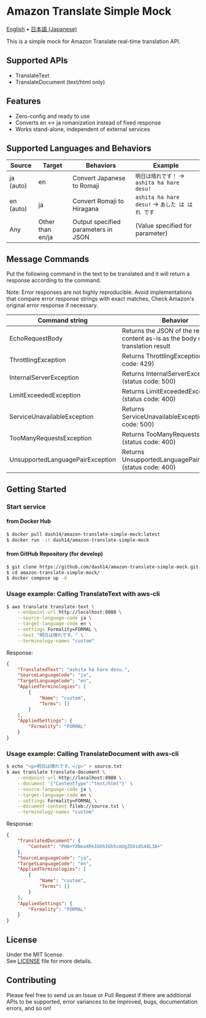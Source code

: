 # Amazon Translate Simple Mock

[English](./README.md) •
[日本語 (Japanese)](./README.ja.md)

This is a simple mock for Amazon Translate real-time translation API.

## Supported APIs
* TranslateText
* TranslateDocument (text/html only)

## Features
* Zero-config and ready to use
* Converts en <-> ja romanization instead of fixed response
* Works stand-alone, independent of external services

## Supported Languages and Behaviors

| Source | Target | Behaviors | Example |
| ------ | ------ | --- | ------- |
| ja (auto) | en | Convert Japanese to Romaji | `明日は晴れです！` -> `ashita ha hare desu!` |
| en (auto) | ja | Convert Romaji to Hiragana | `ashita ha hare desu!` -> `あした は はれ です` |
| Any | Other than en/ja | Output specified parameters in JSON | (Value specified for parameter) |

## Message Commands

Put the following command in the text to be translated and it will return
a response according to the command.

Note: Error responses are not highly reproducible. Avoid implementations
that compare error response strings with exact matches, Check Amazon's
original error response if necessary.

| Command string | Behavior |
| ------------ | --- |
| EchoRequestBody | Returns the JSON of the requested content as-is as the body of the translation result |
| ThrottlingException | Returns ThrottlingException (status code: 429) |
| InternalServerException | Returns InternalServerException (status code: 500) |
| LimitExceededException | Returns LimitExceededException (status code: 400) |
| ServiceUnavailableException | Returns ServiceUnavailableException (status code: 500) |
| TooManyRequestsException | Returns TooManyRequestsException (status code: 400) |
| UnsupportedLanguagePairException | Returns UnsupportedLanguagePairException (status code: 400) |

## Getting Started

### Start service

#### from Docker Hub

```sh
$ docker pull dash14/amazon-translate-simple-mock:latest
$ docker run -it dash14/amazon-translate-simple-mock
```

#### from GitHub Repository (for develop)

```sh
$ git clone https://github.com/dash14/amazon-translate-simple-mock.git
$ cd amazon-translate-simple-mock/
$ docker compose up -d
```

### Usage example: Calling TranslateText with aws-cli

```sh
$ aws translate translate-text \
    --endpoint-url http://localhost:8080 \
    --source-language-code ja \
    --target-language-code en \
    --settings Formality=FORMAL \
    --text "明日は晴れです。" \
    --terminology-names "custom"
```

Response:

```json
{
    "TranslatedText": "ashita ha hare desu.",
    "SourceLanguageCode": "ja",
    "TargetLanguageCode": "en",
    "AppliedTerminologies": [
        {
            "Name": "custom",
            "Terms": []
        }
    ],
    "AppliedSettings": {
        "Formality": "FORMAL"
    }
}
```

### Usage example: Calling TranslateDocument with aws-cli

```sh
$ echo "<p>明日は晴れです。</p>" > source.txt
$ aws translate translate-document \
    --endpoint-url http://localhost:8080 \
    --document '{"ContentType":"text/html"}' \
    --source-language-code ja \
    --target-language-code en \
    --settings Formality=FORMAL \
    --document-content fileb://source.txt \
    --terminology-names "custom"
```

Response:

```json
{
    "TranslatedDocument": {
        "Content": "PHA+YXNoaXRhIGhhIGhhcmUgZGVzdS48L3A+"
    },
    "SourceLanguageCode": "ja",
    "TargetLanguageCode": "en",
    "AppliedTerminologies": [
        {
            "Name": "custom",
            "Terms": []
        }
    ],
    "AppliedSettings": {
        "Formality": "FORMAL"
    }
}
```

## License

Under the MIT license.  
See [LICENSE](./LICENSE) file for more details.

## Contributing

Please feel free to send us an Issue or Pull Request if there are additional
APIs to be supported, error variances to be improved, bugs, documentation
errors, and so on!
